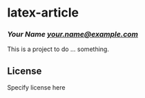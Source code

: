# latex-article
### _Your Name <your.name@example.com>_

This is a project to do ... something.

## License

Specify license here

